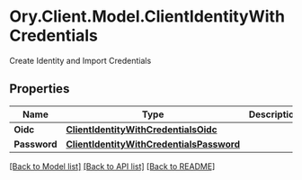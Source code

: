 # Ory.Client.Model.ClientIdentityWithCredentials
Create Identity and Import Credentials

## Properties

Name | Type | Description | Notes
------------ | ------------- | ------------- | -------------
**Oidc** | [**ClientIdentityWithCredentialsOidc**](ClientIdentityWithCredentialsOidc.md) |  | [optional] 
**Password** | [**ClientIdentityWithCredentialsPassword**](ClientIdentityWithCredentialsPassword.md) |  | [optional] 

[[Back to Model list]](../README.md#documentation-for-models) [[Back to API list]](../README.md#documentation-for-api-endpoints) [[Back to README]](../README.md)

